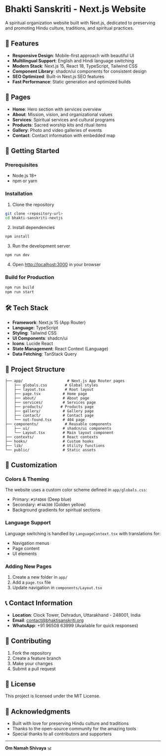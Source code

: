 # Bhakti Sanskriti - Next.js Website

A spiritual organization website built with Next.js, dedicated to preserving and promoting Hindu culture, traditions, and spiritual practices.

## 🌟 Features

- **Responsive Design**: Mobile-first approach with beautiful UI
- **Multilingual Support**: English and Hindi language switching
- **Modern Stack**: Next.js 15, React 18, TypeScript, Tailwind CSS
- **Component Library**: shadcn/ui components for consistent design
- **SEO Optimized**: Built-in Next.js SEO features
- **Fast Performance**: Static generation and optimized builds

## 📱 Pages

- **Home**: Hero section with services overview
- **About**: Mission, vision, and organizational values
- **Services**: Spiritual services and cultural programs
- **Products**: Sacred worship kits and ritual items
- **Gallery**: Photo and video galleries of events
- **Contact**: Contact information with embedded map

## 🚀 Getting Started

### Prerequisites

- Node.js 18+ 
- npm or yarn

### Installation

1. Clone the repository
```bash
git clone <repository-url>
cd bhakti-sanskriti-nextjs
```

2. Install dependencies
```bash
npm install
```

3. Run the development server
```bash
npm run dev
```

4. Open [http://localhost:3000](http://localhost:3000) in your browser

### Build for Production

```bash
npm run build
npm run start
```

## 🛠 Tech Stack

- **Framework**: Next.js 15 (App Router)
- **Language**: TypeScript
- **Styling**: Tailwind CSS
- **UI Components**: shadcn/ui
- **Icons**: Lucide React
- **State Management**: React Context (Language)
- **Data Fetching**: TanStack Query

## 📁 Project Structure

```
├── app/                    # Next.js App Router pages
│   ├── globals.css        # Global styles
│   ├── layout.tsx         # Root layout
│   ├── page.tsx          # Home page
│   ├── about/            # About page
│   ├── services/         # Services page
│   ├── products/        # Products page
│   ├── gallery/          # Gallery page
│   ├── contact/          # Contact page
│   └── not-found.tsx     # 404 page
├── components/            # Reusable components
│   ├── ui/               # shadcn/ui components
│   └── Layout.tsx        # Main layout component
├── contexts/             # React contexts
├── hooks/                # Custom hooks
├── lib/                  # Utility functions
└── public/               # Static assets
```

## 🎨 Customization

### Colors & Theming

The website uses a custom color scheme defined in `app/globals.css`:
- Primary: `#1F4D66` (Deep blue)
- Secondary: `#F4A300` (Golden yellow)
- Background gradients for spiritual sections

### Language Support

Language switching is handled by `LanguageContext.tsx` with translations for:
- Navigation menus
- Page content
- UI elements

### Adding New Pages

1. Create a new folder in `app/`
2. Add a `page.tsx` file
3. Update navigation in `components/Layout.tsx`

## 📞 Contact Information

- **Location**: Clock Tower, Dehradun, Uttarakhand - 248001, India
- **Email**: contact@bhaktisanskriti.org
- **WhatsApp**: +91 96508 63999 (Available for quick responses)

## 🤝 Contributing

1. Fork the repository
2. Create a feature branch
3. Make your changes
4. Submit a pull request

## 📄 License

This project is licensed under the MIT License.

## 🙏 Acknowledgments

- Built with love for preserving Hindu culture and traditions
- Thanks to the open-source community for the amazing tools
- Special thanks to all contributors and supporters

---

**Om Namah Shivaya** 🕉️